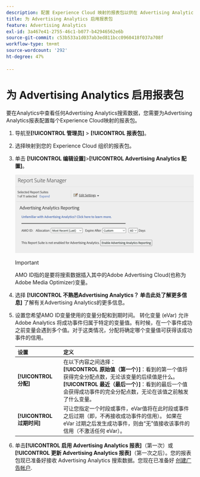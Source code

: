 ```yaml
---
description: 配置 Experience Cloud 映射的报表包以供在 Advertising Analytics 中使用。
title: 为 Advertising Analytics 启用报表包
feature: Advertising Analytics
exl-id: 3a467e41-2755-46c1-b077-b42946562e6b
source-git-commit: c53b533a1d037ab3ed811bcc0960418f037a708f
workflow-type: tm+mt
source-wordcount: '292'
ht-degree: 47%

---
```


# 为 Advertising Analytics 启用报表包

要在Analytics中查看任何Advertising Analytics搜索数据，您需要为Advertising Analytics报表配置每个Experience Cloud映射的报表包。

1. 导航至&#x200B;**[!UICONTROL 管理员]** > **[!UICONTROL 报表包]**。

1. 选择映射到您的 Experience Cloud 组织的报表包。
1. 单击 **[!UICONTROL 编辑设置]**>**[!UICONTROL Advertising Analytics 配置]**。

   ![报表](assets/aa-reporting.png)

   >[!IMPORTANT]
   >
   >AMO ID指的是要将搜索数据插入其中的Adobe Advertising Cloud(也称为Adobe Media Optimizer)变量。

1. 选择 **[!UICONTROL 不熟悉Advertising Analytics？ 单击此处了解更多信息]** 了解有关Advertising Analytics的更多信息。

1. 设置您希望AMO ID变量使用的变量分配和到期时间。 转化变量 (eVar) 允许 Adobe Analytics 将成功事件归属于特定的变量值。有时候，在一个事件成功之前变量会遇到多个值。对于这类情况，分配将确定哪个变量值可获得该成功事件的信用。

   | 设置 | 定义 |
   |--- |--- |
   | **[!UICONTROL 分配]** | 在以下内容之间选择：<br/> **[!UICONTROL 原始值（第一个）]**：看到的第一个值将获得完全分配点数，无论该变量的后续值是什么。 <br/>**[!UICONTROL 最近（最后一个）]**：看到的最后一个值会获得成功事件的完全分配点数，无论在该值之前触发了什么变量。 |
   | **[!UICONTROL 过期时间]** | 可让您指定一个时段或事件，eVar值将在此时段或事件之后过期（即，不再接收成功事件的信用）。  如果在 eVar 过期之后发生成功事件，则由“无”值接收该事件的信用（不激活任何 eVar）。 |

1. 单击&#x200B;**[!UICONTROL 启用 Advertising Analytics 报表]**（第一次）或&#x200B;**[!UICONTROL 更新 Advertising Analytics 报表]**（第一次之后）。您的报表包现已准备好接收 Advertising Analytics 搜索数据。您现在已准备好 [创建广告帐户](/help/integrate/c-advertising-analytics/c-adanalytics-workflow/aa-create-ad-account.md).
